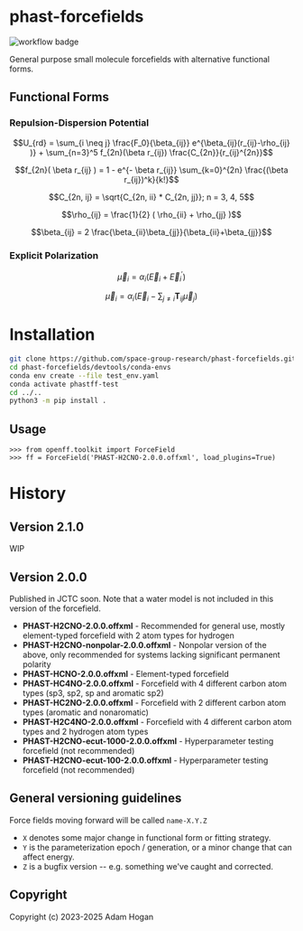 # phast-forcefields

![workflow badge](https://github.com/space-group-research/phast-forcefields/actions/workflows/python-package-conda.yml/badge.svg)

General purpose small molecule forcefields with alternative functional forms.

## Functional Forms

### Repulsion-Dispersion Potential

$$U_{rd} = \sum_{i \neq j} \frac{F_0}{\beta_{ij}} e^{\beta_{ij}(r_{ij}-\rho_{ij} )} + \sum_{n=3}^5 f_{2n}(\beta r_{ij}) \frac{C_{2n}}{r_{ij}^{2n}}$$

$$f_{2n}( \beta r_{ij} ) = 1 - e^{- \beta r_{ij}} \sum_{k=0}^{2n} \frac{(\beta r_{ij})^k}{k!}$$

$$C_{2n, ij} = \sqrt{C_{2n, ii} * C_{2n, jj}}; n = 3, 4, 5$$

$$\rho_{ij} = \frac{1}{2} ( \rho_{ii} + \rho_{jj} )$$

$$\beta_{ij} = 2 \frac{\beta_{ii}\beta_{jj}}{\beta_{ii}+\beta_{jj}}$$

### Explicit Polarization

$$\vec{\mu}_{i} = \alpha_i \left( \vec{E}_i + \vec{E}^\prime_i \right)$$

$$\vec{\mu}_{i} = \alpha_i \left( \vec{E}_i - \sum_{j \neq i} \mathbf{T}_{ij} \vec{\mu}_j \right)$$

# Installation

```bash
git clone https://github.com/space-group-research/phast-forcefields.git
cd phast-forcefields/devtools/conda-envs
conda env create --file test_env.yaml
conda activate phastff-test
cd ../..
python3 -m pip install .
```

## Usage

```python3
>>> from openff.toolkit import ForceField
>>> ff = ForceField('PHAST-H2CNO-2.0.0.offxml', load_plugins=True)
```

# History

## Version 2.1.0

WIP

## Version 2.0.0

Published in JCTC soon. Note that a water model is not included in this version of the forcefield.

- **PHAST-H2CNO-2.0.0.offxml** - Recommended for general use, mostly element-typed forcefield with 2 atom types for hydrogen
- **PHAST-H2CNO-nonpolar-2.0.0.offxml** - Nonpolar version of the above, only recommended for systems lacking significant permanent polarity
- **PHAST-HCNO-2.0.0.offxml** - Element-typed forcefield
- **PHAST-HC4NO-2.0.0.offxml** - Forcefield with 4 different carbon atom types (sp3, sp2, sp and aromatic sp2)
- **PHAST-HC2NO-2.0.0.offxml** - Forcefield with 2 different carbon atom types (aromatic and nonaromatic)
- **PHAST-H2C4NO-2.0.0.offxml** - Forcefield with 4 different carbon atom types and 2 hydrogen atom types
- **PHAST-H2CNO-ecut-1000-2.0.0.offxml** - Hyperparameter testing forcefield (not recommended)
- **PHAST-H2CNO-ecut-100-2.0.0.offxml** - Hyperparameter testing forcefield (not recommended)

## General versioning guidelines

Force fields moving forward will be called `name-X.Y.Z`

* `X` denotes some major change in functional form or fitting strategy.
* `Y` is the parameterization epoch / generation, or a minor change that can affect energy.
* `Z` is a bugfix version -- e.g. something we've caught and corrected.

## Copyright

Copyright (c) 2023-2025 Adam Hogan
